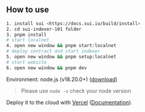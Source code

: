 ## How to use
```bash
1. install sui <https://docs.sui.io/build/install>
2. cd sui-indexer-101 folder 
3. pnpm install
# start localnet
4. open new window && pnpm start:localnet
# deploy contract and start indexer
5. open new window && pnpm setup:localnet
# start website
6. open new window && pnpm dev
```

Environment: node.js (v18.20.0+) ([download](https://nodejs.org/en/download/))
> Please use `node -v` check your node version 

Deploy it to the cloud with [Vercel](https://vercel.com/new?utm_source=github&utm_medium=readme&utm_campaign=next-example) ([Documentation](https://nextjs.org/docs/deployment)).
